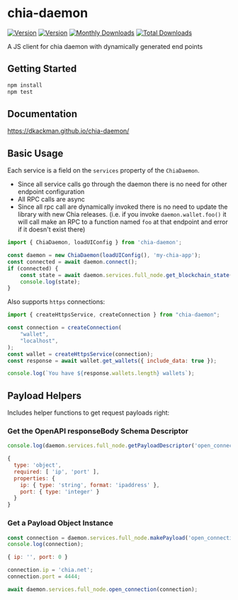 # chia-daemon

  <a href="https://www.npmjs.com/package/chia-daemon"><img src="https://img.shields.io/npm/v/chia-daemon.svg?sanitize=true" alt="Version"></a>
  <a href="https://www.npmjs.com/package/chia-daemon"><img src="https://img.shields.io/npm/l/chia-daemon.svg?sanitize=true" alt="Version"></a>
  <a href="https://www.npmjs.com/package/chia-daemon"><img src="https://img.shields.io/npm/dm/chia-daemon.svg?sanitize=true" alt="Monthly Downloads"></a>
  <a href="https://www.npmjs.com/package/chia-daemon"><img src="https://img.shields.io/npm/dt/chia-daemon.svg?sanitize=true" alt="Total Downloads"></a>

A JS client for chia daemon with dynamically generated end points

## Getting Started

```bash
npm install
npm test
```

## Documentation

<https://dkackman.github.io/chia-daemon/>

## Basic Usage

Each service is a field on the `services` property of the `ChiaDaemon`.

- Since all service calls go through the daemon there is no need for other endpoint configuration
- All RPC calls are async
- Since all rpc call are dynamically invoked there is no need to update the library with new Chia releases.
(i.e. if you invoke `daemon.wallet.foo()` it will call make an RPC to a function named `foo` at that endpoint and error if it doesn't exist there)

```javascript
import { ChiaDaemon, loadUIConfig } from 'chia-daemon';

const daemon = new ChiaDaemon(loadUIConfig(), 'my-chia-app');
const connected = await daemon.connect();
if (connected) {
    const state = await daemon.services.full_node.get_blockchain_state();
    console.log(state);
}
```

Also supports `https` connections:

```javascript
import { createHttpsService, createConnection } from "chia-daemon";

const connection = createConnection(
    "wallet",
    "localhost",
);
const wallet = createHttpsService(connection);
const response = await wallet.get_wallets({ include_data: true });

console.log(`You have ${response.wallets.length} wallets`);
```

## Payload Helpers

Includes helper functions to get request payloads right:

### Get the OpenAPI responseBody Schema Descriptor

```javascript
console.log(daemon.services.full_node.getPayloadDescriptor('open_connection'));

{
  type: 'object',
  required: [ 'ip', 'port' ],
  properties: {
    ip: { type: 'string', format: 'ipaddress' },
    port: { type: 'integer' }
  }
}
```

### Get a Payload Object Instance

```javascript
const connection = daemon.services.full_node.makePayload('open_connection');
console.log(connection);

{ ip: '', port: 0 }

connection.ip = 'chia.net';
connection.port = 4444;

await daemon.services.full_node.open_connection(connection);
```

